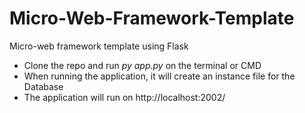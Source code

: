 # Micro-Web-Framework-Template
Micro-web framework template using Flask

* Clone the repo and run <i> py app.py </i> on the terminal or CMD
* When running the application, it will create an instance file for the Database 
* The application will run on http://localhost:2002/


